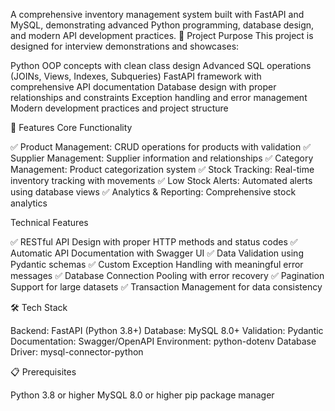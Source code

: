 A comprehensive inventory management system built with FastAPI and MySQL, demonstrating advanced Python programming, database design, and modern API development practices.
🎯 Project Purpose
This project is designed for interview demonstrations and showcases:

Python OOP concepts with clean class design
Advanced SQL operations (JOINs, Views, Indexes, Subqueries)
FastAPI framework with comprehensive API documentation
Database design with proper relationships and constraints
Exception handling and error management
Modern development practices and project structure

🚀 Features
Core Functionality

✅ Product Management: CRUD operations for products with validation
✅ Supplier Management: Supplier information and relationships
✅ Category Management: Product categorization system
✅ Stock Tracking: Real-time inventory tracking with movements
✅ Low Stock Alerts: Automated alerts using database views
✅ Analytics & Reporting: Comprehensive stock analytics

Technical Features

✅ RESTful API Design with proper HTTP methods and status codes
✅ Automatic API Documentation with Swagger UI
✅ Data Validation using Pydantic schemas
✅ Custom Exception Handling with meaningful error messages
✅ Database Connection Pooling with error recovery
✅ Pagination Support for large datasets
✅ Transaction Management for data consistency

🛠️ Tech Stack

Backend: FastAPI (Python 3.8+)
Database: MySQL 8.0+
Validation: Pydantic
Documentation: Swagger/OpenAPI
Environment: python-dotenv
Database Driver: mysql-connector-python

📋 Prerequisites

Python 3.8 or higher
MySQL 8.0 or higher
pip package manager
